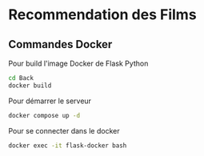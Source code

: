 # Recommendation des Films


## Commandes Docker

Pour build l'image Docker de Flask Python
```bash
cd Back
docker build
```

Pour démarrer le serveur
```bash
docker compose up -d
```

Pour se connecter dans le docker
```bash
docker exec -it flask-docker bash
```